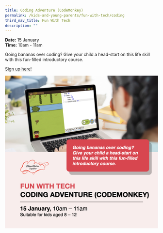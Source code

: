 ```yaml
---
title: Coding Adventure (CodeMonkey)
permalink: /kids-and-young-parents/fun-with-tech/coding
third_nav_title: Fun With Tech
description: ""
---
```


**Date:** 15 January
<br> **Time:** 10am - 11am

Going bananas over coding? Give your child a head-start on this life skill with this fun-filled introductory course. 

[Sign up here!](https://go.gov.sg/kypcodingadventure-jan22)

![Alt text for image on Isomer site](/images/15-Jan-kids.png)